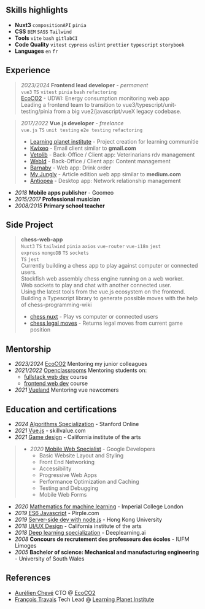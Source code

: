 ## Skills highlights
- **Nuxt3** `compositionAPI` `pinia`
- **CSS** `BEM` `SASS` `Tailwind`
- **Tools** `vite` `bash` `gitlabCI`
- **Code Quality** `vitest` `cypress` `eslint` `prettier` `typescript` `storybook`
- **Languages** `en` `fr`

## Experience
> *2023/2024* **Frontend lead developer** - *permanent*<br>
> `vue3` `TS` `vitest` `pinia` `bash` `refactoring`<br>
> [EcoCO2](https://www.ecoco2.com/) - UDWI: Energy consumption monitoring web app<br>
> Leading a frontend team to transition to vue3/typescript/unit-testing/pinia from a big vue2/javascript/vueX legacy codebase.<br>

> *2017/2022* **Vue.js developer** - *freelance*<br>
> `vue.js` `TS` `unit testing` `e2e testing` `refactoring`
> - [Learning planet institute](https://projects.learningplanetinstitute.org/dashboard) - Project creation for learning communitie
> - [Kwixeo](https://www.kwixeo.fr/) - Email client similar to **gmail.com**
> - [Vetolib](https://www.kwixeo.fr/) - Back-Office / Client app: Veterinarians rdv management
> - [WebId](https://vetolib.fr) - Back-Office / Client app: Content management
> - [Barnaby](https://barnaby.club/) - Web app: Drink order
> - [My Jungly](https://www.myjungly.com/) - Article edition web app similar to **medium.com**
> - [Antiopea](https://antiopea.com/) - Desktop app: Network relationship management

- *2018* **Mobile apps publisher** - Goomeo
- *2015/2017* **Professional musician**
- *2008/2015* **Primary school teacher**

## Side Project
> **chess-web-app**<br>
> `Nuxt3` `TS` `tailwind` `pinia` `axios` `vue-router` `vue-i18n` `jest`<br>
> `express` `mongoDB` `TS` `sockets`<br>
> `TS` `jest`<br>
> Currently building a chess app to play against computer or connected users.<br>
> Stockfish web assembly chess engine running on a web worker.<br>
> Web sockets to play and chat with another connected user.<br>
> Using the latest tools from the vue.js ecosystem on the frontend.<br>
> Building a Typescript library to generate possible moves with the help of chess-programming-wiki<br>
> - [chess nuxt](https://github.com/octodrome/chess/tree/main/chess-nuxt) - Play vs computer or connected users
> - [chess legal moves](https://github.com/octodrome/chess/tree/main/chess-legal-moves) - Returns legal moves from current game position

## Mentorship
- *2023/2024* [EcoCO2](https://www.ecoco2.com/) Mentoring my junior colleagues
- *2021/2022* [Openclassrooms](https://openclassrooms.com/fr/) Mentoring students on:
    - [fullstack web dev](https://openclassrooms.com/fr/paths/717-developpeur-web) course
    - [frontend web dev](https://openclassrooms.com/fr/paths/516-developpeur-dapplication-javascript-react) course
- *2021* [Vueland](https://discord.com/channels/325477692906536972/325654285255704578) Mentoring vue newcomers

## Education and certifications
- *2024* [Algorithms Specialization](https://www.coursera.org/account/accomplishments/specialization/JH9RQMPKRNH7) - Stanford Online
- *2021* [Vue.js](https://skillvalue.com/fr/user/certificate/YlUXDGOERGIP2cr0LckXwKCpVl6gAOoJeEMNIcx3SBJm9bprXpF3rhS4l0lD) - skillvalue.com
- *2021* [Game design](https://www.coursera.org/account/accomplishments/specialization/certificate/GKXUNQCCLT8T) - California institute of the arts

> - *2020* [Mobile Web Specialist](https://www.credential.net/81d0e873-8258-4d6e-8198-24a7dfd761f6?key=efac0ca03c93fe6a21c060d0ec92ea431749f097ff5fe2c1df5069889af18881&record_view=true) - Google Developers
>   - Basic Website Layout and Styling
>   - Front End Networking
>   - Accessibility
>   - Progressive Web Apps
>   - Performance Optimization and Caching
>   - Testing and Debugging
>   - Mobile Web Forms

- *2020* [Mathematics for machine learning](https://www.coursera.org/account/accomplishments/specialization/certificate/GKXUNQCCLT8T) - Imperial College London
- *2019* [ES6 Javascript](https://credential.net/b9e5cf43-c3d5-4ea4-82bc-86bec1ec56e6) - Pirple.com
- *2019* [Server-side dev with node.js](https://www.coursera.org/account/accomplishments/verify/DF33K5SBSSRA) - Hong Kong University
- *2018* [UI/UX Design](https://coursera.org/account/accomplishments/specialization/certificate/CNFBDZFEL8EZ) - California institute of the arts
- *2018* [Deep learning specialization](https://www.coursera.org/account/accomplishments/specialization/45ZLWS394SJD) - Deeplearning.ai
- *2008* **Concours de recrutement des professeurs des écoles** - IUFM Limoges
- *2005* **Bachelor of science: Mechanical and manufacturing engineering** - University of South Wales

## References
- [Aurélien Chevé](https://www.linkedin.com/in/aureliencheve/) CTO @ [EcoCO2](https://www.linkedin.com/company/eco-co2/mycompany/)
- [François Travais](https://www.linkedin.com/in/ftravais/) Tech Lead @ [Learning Planet Institute](https://www.linkedin.com/school/learningplanetinstitute/)
